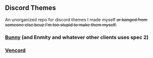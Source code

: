 ## Discord Themes

An unorganized repo for discord themes I made myself ~~or kanged from someone else bcuz I'm too stupid to make them myself.~~

### [Bunny](https://mudaranrhiod.github.io/DT/vendetta/) (and Enmity and whatever other clients uses spec 2)

### [Vencord](https://mudaranrhiod.github.io/DT/vencord/)